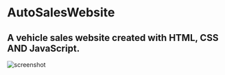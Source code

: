 # AutoSalesWebsite
<h2>A vehicle sales website created with HTML, CSS AND JavaScript.</h2>
<img src="https://i.ibb.co/qsH2yS8/Screenshot-2022-11-25-220615.jpg" alt="screenshot" border="0">
